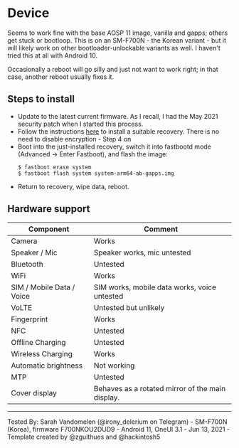 # Device

Seems to work fine with the base AOSP 11 image, vanilla and gapps; others get stuck or bootloop. This is on an SM-F700N - the Korean variant - but it will likely work on other bootloader-unlockable variants as well. I haven't tried this at all with Android 10.

Occasionally a reboot will go silly and just not want to work right; in that case, another reboot usually fixes it.

## Steps to install

* Update to the latest current firmware. As I recall, I had the May 2021 security patch when I started this process.
* Follow the instructions [here](https://forum.xda-developers.com/t/recovery-lineageos-recovery-for-f700f.4192011/) to install a suitable recovery. There is no need to disable encryption - Step 4 on 
* Boot into the just-installed recovery, switch it into fastbootd mode (Advanced -> Enter Fastboot), and flash the image:
    ```
    $ fastboot erase system
    $ fastboot flash system system-arm64-ab-gapps.img
    ```
* Return to recovery, wipe data, reboot.

## Hardware support

| Component                 |      Comment                                              |
|---------------------------|-----------------------------------------------------------|
| Camera                    | Works                                                     |
| Speaker / Mic             | Speaker works, mic untested                               |
| Bluetooth                 | Untested                                                  |
| WiFi                      | Works                                                     |
| SIM / Mobile Data / Voice | SIM works, mobile data works, voice untested              |
| VoLTE                     | Untested but unlikely                                     |
| Fingerprint               | Works                                                     |
| NFC                       | Untested                                                  |
| Offline Charging          | Untested                                                  |
| Wireless Charging         | Works                                                     |
| Automatic brightness      | Not working                                               |
| MTP                       | Untested                                                  |
| Cover display             | Behaves as a rotated mirror of the main display.          |
---

Tested By: Sarah Vandomelen (@irony_delerium on Telegram) - SM-F700N (Korea), firmware F700NKOU2DUD9 - Android 11, OneUI 3.1 - Jun 13, 2021 - Template created by @zguithues and @hackintosh5


